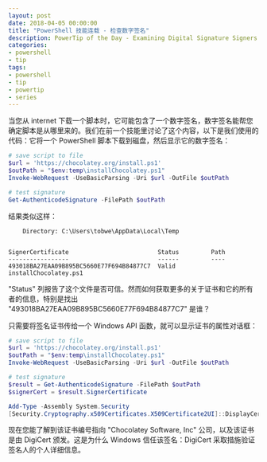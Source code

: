 ```yaml
---
layout: post
date: 2018-04-05 00:00:00
title: "PowerShell 技能连载 - 检查数字签名"
description: PowerTip of the Day - Examining Digital Signature Signers
categories:
- powershell
- tip
tags:
- powershell
- tip
- powertip
- series
---
```

当您从 internet 下载一个脚本时，它可能包含了一个数字签名，数字签名能帮您确定脚本是从哪里来的。我们在前一个技能里讨论了这个内容，以下是我们使用的代码：它将一个 PowerShell 脚本下载到磁盘，然后显示它的数字签名：

```powershell
# save script to file
$url = 'https://chocolatey.org/install.ps1'
$outPath = "$env:temp\installChocolatey.ps1"
Invoke-WebRequest -UseBasicParsing -Uri $url -OutFile $outPath

# test signature
Get-AuthenticodeSignature -FilePath $outPath
```

结果类似这样：

        Directory: C:\Users\tobwe\AppData\Local\Temp


    SignerCertificate                         Status         Path
    -----------------                         ------         ----
    493018BA27EAA09B895BC5660E77F694B84877C7  Valid          installChocolatey.ps1

"Status" 列报告了这个文件是否可信。然而如何获取更多的关于证书和它的所有者的信息，特别是找出 "493018BA27EAA09B895BC5660E77F694B84877C7" 是谁？

只需要将签名证书传给一个 Windows API 函数，就可以显示证书的属性对话框：

```powershell
# save script to file
$url = 'https://chocolatey.org/install.ps1'
$outPath = "$env:temp\installChocolatey.ps1"
Invoke-WebRequest -UseBasicParsing -Uri $url -OutFile $outPath

# test signature
$result = Get-AuthenticodeSignature -FilePath $outPath
$signerCert = $result.SignerCertificate

Add-Type -Assembly System.Security
[Security.Cryptography.x509Certificates.X509Certificate2UI]::DisplayCertificate($signerCert)
```

现在您能了解到该证书编号指向 "Chocolatey Software, Inc" 公司，以及该证书是由 DigiCert 颁发。这是为什么 Windows 信任该签名：DigiCert 采取措施验证签名人的个人详细信息。

<!--本文国际来源：[Examining Digital Signature Signers](http://community.idera.com/powershell/powertips/b/tips/posts/examining-digital-signature-signers)-->

